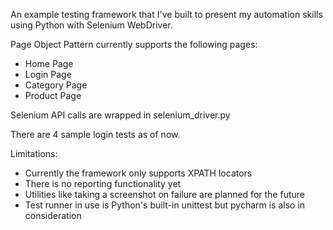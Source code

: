 An example testing framework that I've built to present my automation skills using Python with Selenium WebDriver.

Page Object Pattern currently supports the following pages:
- Home Page
- Login Page
- Category Page
- Product Page

Selenium API calls are wrapped in selenium_driver.py

There are 4 sample login tests as of now.

Limitations:
- Currently the framework only supports XPATH locators
- There is no reporting functionality yet
- Utilities like taking a screenshot on failure are planned for the future 
- Test runner in use is Python's built-in unittest but pycharm is also in consideration
